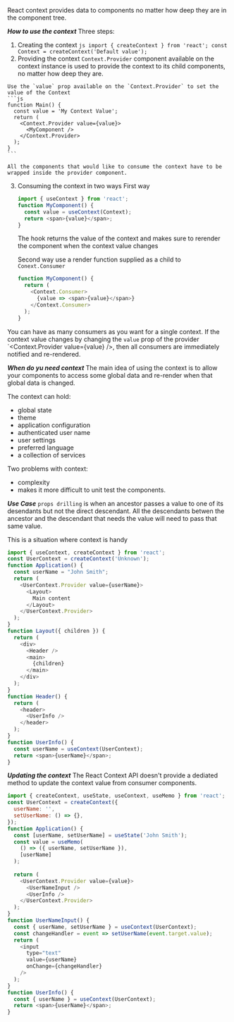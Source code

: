 React context provides data to components no matter how deep they are in the component tree.

***How to use the context***
Three steps:
  1. Creating the context
    ```js
    import { createContext } from 'react';
    const Context = createContext('Default value');
    ```
  2. Providing the context
    `Context.Provider` component available on the context instance is used to provide the context to its child components, no matter how deep they are.

    Use the `value` prop available on the `Context.Provider` to set the value of the Context
    ```js
    function Main() {
      const value = 'My Context Value';
      return (
        <Context.Provider value={value}>
          <MyComponent />
        </Context.Provider>
      );
    }
    ```

    All the components that would like to consume the context have to be wrapped inside the provider component.

  3. Consuming the context in two ways
      First way
      ```js
      import { useContext } from 'react';
      function MyComponent() {
        const value = useContext(Context);
        return <span>{value}</span>;
      }
      ```
      The hook returns the value of the context and makes sure to rerender the component when the context value changes


      Second way
      use a render function supplied as a child to `Conext.Consumer`
      ```js
      function MyComponent() {
        return (
          <Context.Consumer>
            {value => <span>{value}</span>}
          </Context.Consumer>
        );
      }
      ```

  You can have as many consumers as you want for a single context.
  If the context value changes by changing the `value` prop of the provider `<Context.Provider value={value} />, then all consumers are immediately notified and re-rendered.

***When do yu need context***
The main idea of using the context is to allow your components to access some global data and re-render when that global data is changed.

The context can hold:
  - global state
  - theme
  - application configuration
  - authenticated user name
  - user settings
  - preferred language
  - a collection of services

Two problems with context:
  - complexity
  - makes it more difficult to unit test the components.

***Use Case***
`props drilling` is when an ancestor passes a value to one of its desendants but not the direct descendant.
All the descendants betwen the ancestor and the descendant that needs the value will need to pass that same value.

This is a situation where context is handy

```js
import { useContext, createContext } from 'react';
const UserContext = createContext('Unknown');
function Application() {
  const userName = "John Smith";
  return (
    <UserContext.Provider value={userName}>
      <Layout>
        Main content
      </Layout>
    </UserContext.Provider>
  );
}
function Layout({ children }) {
  return (
    <div>
      <Header />
      <main>
        {children}
      </main>
    </div>
  );
}
function Header() {
  return (
    <header>
      <UserInfo />
    </header>
  );
}
function UserInfo() {
  const userName = useContext(UserContext);
  return <span>{userName}</span>;
}
```

***Updating the context***
The React Context API doesn't provide a dediated method to update the context value from consumer components.

```js
import { createContext, useState, useContext, useMemo } from 'react';
const UserContext = createContext({
  userName: '',
  setUserName: () => {},
});
function Application() {
  const [userName, setUserName] = useState('John Smith');
  const value = useMemo(
    () => ({ userName, setUserName }), 
    [userName]
  );
  
  return (
    <UserContext.Provider value={value}>
      <UserNameInput />
      <UserInfo />
    </UserContext.Provider>
  );
}
function UserNameInput() {
  const { userName, setUserName } = useContext(UserContext);
  const changeHandler = event => setUserName(event.target.value);
  return (
    <input
      type="text"
      value={userName}
      onChange={changeHandler}
    />
  );
}
function UserInfo() {
  const { userName } = useContext(UserContext);
  return <span>{userName}</span>;
}
```

